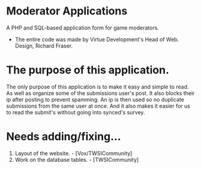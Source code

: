 # Moderator Applications
A PHP and SQL-based application form for game moderators.
- The entire code was made by Virtue Development's Head of Web. Design, Richard Fraser.

# The purpose of this application.
The only purpose of this application is to make it easy and simple to read. As well as organize some of the submissions user's post. It also blocks their ip after posting to prevent spamming. An ip is then used so no duplicate submissions from the same user at once. And it also makes it easier for us to read the submit's without going into synced's survey.

# Needs adding/fixing...
1. Layout of the website. - [Vox/TWSICommunity]
2. Work on the database tables. - [TWSICommunity]
